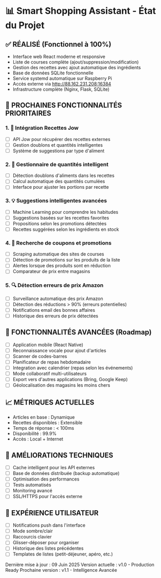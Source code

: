 # 📊 Smart Shopping Assistant - État du Projet

## ✅ RÉALISÉ (Fonctionnel à 100%)
- Interface web React moderne et responsive
- Liste de courses complète (ajout/suppression/modification)
- Gestion des recettes avec ajout automatique des ingrédients
- Base de données SQLite fonctionnelle
- Service systemd automatique sur Raspberry Pi
- Accès externe via http://88.162.231.208:16384
- Infrastructure complète (Nginx, Flask, SQLite)

## 🔄 PROCHAINES FONCTIONNALITÉS PRIORITAIRES

### 1. 🍳 Intégration Recettes Jow
- [ ] API Jow pour récupérer des recettes externes
- [ ] Gestion doublons et quantités intelligentes
- [ ] Système de suggestions par type d'aliment

### 2. 🧮 Gestionnaire de quantités intelligent
- [ ] Détection doublons d'aliments dans les recettes
- [ ] Calcul automatique des quantités cumulées
- [ ] Interface pour ajuster les portions par recette

### 3. 💡 Suggestions intelligentes avancées
- [ ] Machine Learning pour comprendre les habitudes
- [ ] Suggestions basées sur les recettes favorites
- [ ] Propositions selon les promotions détectées
- [ ] Recettes suggérées selon les ingrédients en stock

### 4. 🏪 Recherche de coupons et promotions
- [ ] Scraping automatique des sites de courses
- [ ] Détection de promotions sur les produits de la liste
- [ ] Alertes lorsque des produits sont en réduction
- [ ] Comparateur de prix entre magasins

### 5. 🔍 Détection erreurs de prix Amazon
- [ ] Surveillance automatique des prix Amazon
- [ ] Détection des réductions > 90% (erreurs potentielles)
- [ ] Notifications email des bonnes affaires
- [ ] Historique des erreurs de prix détectées

## 🎯 FONCTIONNALITÉS AVANCÉES (Roadmap)
- [ ] Application mobile (React Native)
- [ ] Reconnaissance vocale pour ajout d'articles
- [ ] Scanner de codes-barres
- [ ] Planificateur de repas hebdomadaire
- [ ] Integration avec calendrier (repas selon les événements)
- [ ] Mode collaboratif multi-utilisateurs
- [ ] Export vers d'autres applications (Bring, Google Keep)
- [ ] Géolocalisation des magasins les moins chers

## 📈 MÉTRIQUES ACTUELLES
- Articles en base : Dynamique
- Recettes disponibles : Extensible
- Temps de réponse : < 100ms
- Disponibilité : 99.9%
- Accès : Local + Internet

## 🔧 AMÉLIORATIONS TECHNIQUES
- [ ] Cache intelligent pour les API externes
- [ ] Base de données distribuée (backup automatique)
- [ ] Optimisation des performances
- [ ] Tests automatisés
- [ ] Monitoring avancé
- [ ] SSL/HTTPS pour l'accès externe

## 📱 EXPÉRIENCE UTILISATEUR
- [ ] Notifications push dans l'interface
- [ ] Mode sombre/clair
- [ ] Raccourcis clavier
- [ ] Glisser-déposer pour organiser
- [ ] Historique des listes précédentes
- [ ] Templates de listes (petit-déjeuner, apéro, etc.)

Dernière mise à jour : 09 Juin 2025
Version actuelle : v1.0 - Production Ready
Prochaine version : v1.1 - Intelligence Avancée
